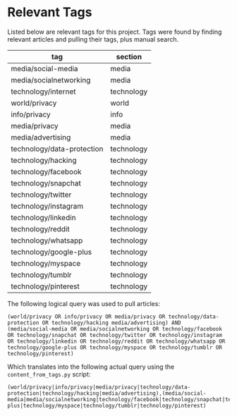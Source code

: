 # Relevant Tags
Listed below are relevant tags for this project. Tags were found by finding relevant articles and pulling their tags, plus manual search.

| tag | section |
|-----|---------|
| media/social-media | media |
| media/socialnetworking | media |
| technology/internet | technology |
| world/privacy | world |
| info/privacy | info |
| media/privacy | media |
| media/advertising | media |
| technology/data-protection | technology |
| technology/hacking | technology |
| technology/facebook | technology |
| technology/snapchat | technology |
| technology/twitter | technology |
| technology/instagram | technology |
| technology/linkedin | technology |
| technology/reddit | technology |
| technology/whatsapp | technology |
| technology/google-plus | technology |
| technology/myspace | technology |
| technology/tumblr | technology |
| technology/pinterest | technology |

The following logical query was used to pull articles:

    (world/privacy OR info/privacy OR media/privacy OR technology/data-protection OR technology/hacking media/advertising) AND
    (media/social-media OR media/socialnetworking OR technology/facebook OR technology/snapchat OR technology/twitter OR technology/instagram OR technology/linkedin OR technology/reddit OR technology/whatsapp OR technology/google-plus OR technology/myspace OR technology/tumblr OR technology/pinterest)

Which translates into the following actual query using the `content_from_tags.py` script:

    (world/privacy|info/privacy|media/privacy|technology/data-protection|technology/hacking|media/advertising),(media/social-media|media/socialnetworking|technology/facebook|technology/snapchat|technology/twitter|technology/instagram|technology/linkedin|technology/reddit|technology/whatsapp|technology/google-plus|technology/myspace|technology/tumblr|technology/pinterest)
